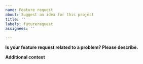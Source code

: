 ```yaml
---
name: Feature request
about: Suggest an idea for this project
title: ''
labels: futurerequest
assignees: ''

---
```


**Is your feature request related to a problem? Please describe.**

**Additional context**
